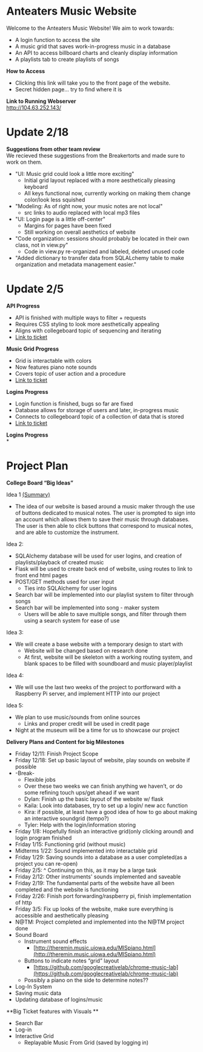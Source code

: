 # Anteaters Music Website
Welcome to the Anteaters Music Website! We aim to work towards:
* A login function to access the site
* A music grid that saves work-in-progress music in a database
* An API to access billboard charts and cleanly display information
* A playlists tab to create playlists of songs
 
 <b>How to Access</b><br />
 * Clicking this link will take you to the front page of the website.
 * Secret hidden page... try to find where it is
 
<b>Link to Running Webserver</b><br />
 http://104.63.252.143/
 
# Update 2/18
<b>Suggestions from other team review</b><br />
We recieved these suggestions from the Breakertorts and made sure to work on them.
* "UI: Music grid could look a little more exciting" 
    * Initial grid layout replaced with a more aesthetically pleasing keyboard 
    * All keys functional now, currently working on making them change color/look less squished
* "Modeling: As of right now, your music notes are not local"
    * src links to audio replaced with local mp3 files
* "UI: Login page is a little off-center"
    * Margins for pages have been fixed
    * Still working on overall aesthetics of website
* "Code organization: sessions should probably be located in their own class, not in view.py"
    * Code in view.py re-organized and labeled, deleted unused code
* "Added dictionary to transfer data from SQLALchemy table to make organization and metadata management easier."
 
# Update 2/5
 <b>API Progress</b><br />
 * API is finished with multiple ways to filter + requests
 * Requires CSS styling to look more aesthetically appealing
 * Aligns with collegeboard topic of sequencing and iterating
 * [Link to ticket](https://github.com/4DISEASE/anteaters-repo/projects/1#card-53798918)
 
 <b>Music Grid Progress</b><br />
 * Grid is interactable with colors 
 * Now features piano note sounds 
 * Covers topic of user action and a procedure
 * [Link to ticket](https://github.com/4DISEASE/anteaters-repo/projects/1#card-53767807)
 
 <b>Logins Progress</b><br />
 * Login function is finished, bugs so far are fixed
 * Database allows for storage of users and later, in-progress music
 * Connects to collegeboard topic of a collection of data that is stored
 * [Link to ticket](https://github.com/4DISEASE/anteaters-repo/projects/1#card-53523712)
 
 <b>Logins Progress</b><br />
 * 
 
# Project Plan
**College Board “Big Ideas”**

Idea 1 <span style="text-decoration:underline;">(Summary)</span>



*   The idea of our website is based around a music maker through the use of buttons dedicated to musical notes. The user is prompted to sign into an account which allows them to save their music through databases. The user is then able to click buttons that correspond to musical notes, and are able to customize the instrument. 

Idea 2: 



*   SQLAlchemy database will be used for user logins, and creation of playlists/playback of created music
*   Flask will be used to create back end of website, using routes to link to front end html pages
*   POST/GET methods used for user input
    *   Ties into SQLAlchemy for user logins
*   Search bar will be implemented into our playlist system to filter through songs
*   Search bar will be implemented into song - maker system
    *   Users will be able to save multiple songs, and filter through them using a search system for ease of use

Idea 3:



*   We will create a base website with a temporary design to start with
    *   Website will be changed based on research done
    *   At first, website will be skeleton with a working routing system, and blank spaces to be filled with soundboard and music player/playlist

Idea 4:



*   We will use the last two weeks of the project to portforward with a Raspberry Pi server, and implement HTTP into our project

Idea 5: 



*   We plan to use music/sounds from online sources
    *   Links and proper credit will be used in credit page
*   Night at the museum will be a time for us to showcase our project

**Delivery Plans and Content for big Milestones**



*   Friday 12/11: Finish Project Scope
*   Friday 12/18: Set up basic layout of website, play sounds on website if possible
*   -Break-
    *   Flexible jobs
    *   Over these two weeks we can finish anything we haven’t, or do some refining touch ups/get ahead if we want
    *   Dylan: Finish up the basic layout of the website w/ flask
    *   Kaila: Look into databases, try to set up a login/ new acc function
    *   Kira: if possible, at least have a good idea of how to go about making an interactive soundgrid (tempo?)
    *   Tyler: Help with the login/information storing
*   Friday 1/8: Hopefully finish an interactive grid(only clicking around) and login program finished
*   Friday 1/15: Functioning grid (without music)
*   Midterms 1/22: Sound implemented into interactable grid
*   Friday 1/29: Saving sounds into a database as a user completed(as a project you can re-open)
*   Friday 2/5: ^ Continuing on this, as it may be a large task
*   Friday 2/12: Other instruments' sounds implemented and saveable
*   Friday 2/19: The fundamental parts of the website have all been completed and the website is functioning
*   Friday 2/26:  Finish port forwarding/raspberry pi, finish implementation of http
*   Friday 3/5: Fix up looks of the website, make sure everything is accessible and aesthetically pleasing
*   N@TM: Project completed and implemented into the N@TM project done
*   Sound Board
    *   Instrument sound effects
        *   [http://theremin.music.uiowa.edu/MISpiano.html](http://theremin.music.uiowa.edu/MISpiano.html)
    *   Buttons to indicate notes “grid” layout
        *   [https://github.com/googlecreativelab/chrome-music-lab](https://github.com/googlecreativelab/chrome-music-lab)
    *   Possibly a piano on the side to determine notes??
*   Log-In System
*   Saving music data
*   Updating database of logins/music

**Big Ticket features with Visuals **

*   Search Bar
*   Log-in
*   Interactive Grid
    *   Replayable Music From Grid (saved by logging in)


